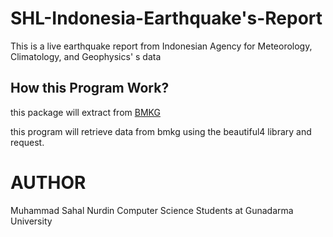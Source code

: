 # SHL-Indonesia-Earthquake's-Report
This is a live earthquake report from Indonesian Agency for Meteorology, Climatology, and Geophysics' s data

## How this Program Work?
this package will extract from 	[BMKG](https://www.bmkg.go.id)

this program will retrieve data from bmkg using the beautiful4 library and request.

# AUTHOR 
Muhammad Sahal Nurdin
Computer Science Students at Gunadarma University